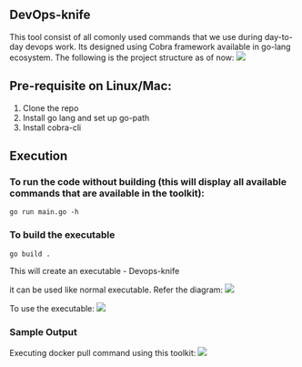 ## DevOps-knife

This tool consist of all comonly used commands that we use during day-to-day devops work. Its designed using Cobra framework available in go-lang ecosystem.
The following is the project structure as of now:
<img src="https://ik.imagekit.io/m5gtndqap/Devops-knife/DevOps-knife.drawio.png?ik-sdk-version=javascript-1.4.3&updatedAt=1676862004871"/>

## Pre-requisite on Linux/Mac:
1. Clone the repo
2. Install go lang and set up go-path
3. Install cobra-cli

## Execution
### To run the code without building (this will display all available commands that are available in the toolkit):
```
go run main.go -h
```

### To build the executable
```
go build .
```

This will create an executable - Devops-knife

it can be used like normal executable. Refer the diagram:
<img src="https://ik.imagekit.io/m5gtndqap/Devops-knife/GO-BUILD.png?ik-sdk-version=javascript-1.4.3&updatedAt=1676862187844"/>

To use the executable:
<img src="https://ik.imagekit.io/m5gtndqap/Devops-knife/DevOps-Knife-docker.png?ik-sdk-version=javascript-1.4.3&updatedAt=1676862175900"/>

### Sample Output
Executing docker pull command using this toolkit:
<img src="https://ik.imagekit.io/m5gtndqap/Devops-knife/pull.png?ik-sdk-version=javascript-1.4.3&updatedAt=1676862771565"/>